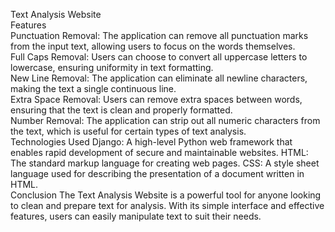 Text Analysis Website
<br>
Features
<br>
Punctuation Removal: The application can remove all punctuation marks from the input text, allowing users to focus on the words themselves.
<br>
Full Caps Removal: Users can choose to convert all uppercase letters to lowercase, ensuring uniformity in text formatting.
<br>
New Line Removal: The application can eliminate all newline characters, making the text a single continuous line.
<br>
Extra Space Removal: Users can remove extra spaces between words, ensuring that the text is clean and properly formatted.
<br>
Number Removal: The application can strip out all numeric characters from the text, which is useful for certain types of text analysis.
<br>
Technologies Used
Django: A high-level Python web framework that enables rapid development of secure and maintainable websites.
HTML: The standard markup language for creating web pages.
CSS: A style sheet language used for describing the presentation of a document written in HTML.
<br>
Conclusion
The Text Analysis Website is a powerful tool for anyone looking to clean and prepare text for analysis. With its simple interface and effective features, users can easily manipulate text to suit their needs.

